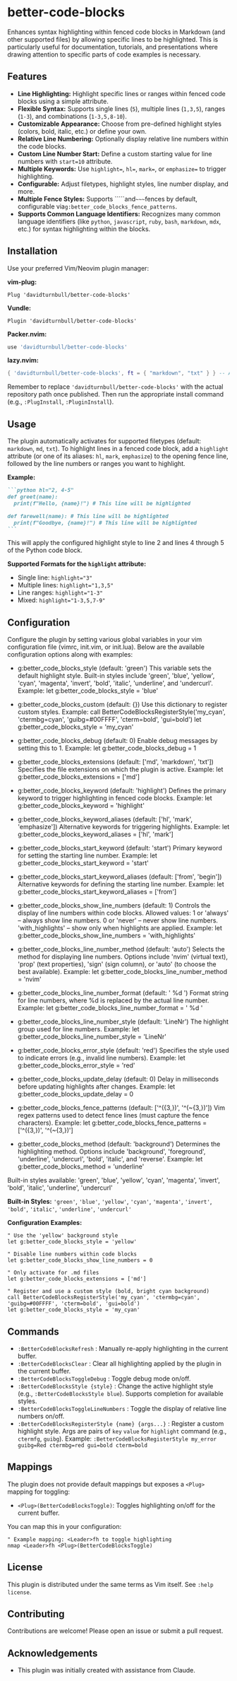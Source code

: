 # better-code-blocks

Enhances syntax highlighting within fenced code blocks in Markdown (and other supported files) by allowing specific lines to be highlighted. This is particularly useful for documentation, tutorials, and presentations where drawing attention to specific parts of code examples is necessary.

## Features

- **Line Highlighting:** Highlight specific lines or ranges within fenced code blocks using a simple attribute.
- **Flexible Syntax:** Supports single lines (`5`), multiple lines (`1,3,5`), ranges (`1-3`), and combinations (`1-3,5,8-10`).
- **Customizable Appearance:** Choose from pre-defined highlight styles (colors, bold, italic, etc.) or define your own.
- **Relative Line Numbering:** Optionally display relative line numbers within the code blocks.
- **Custom Line Number Start:** Define a custom starting value for line numbers with `start=10` attribute.
- **Multiple Keywords:** Use `highlight=`, `hl=`, `mark=`, or `emphasize=` to trigger highlighting.
- **Configurable:** Adjust filetypes, highlight styles, line number display, and more.
- **Multiple Fence Styles:** Supports `````and`~~~`fences by default, configurable via`g:better_code_blocks_fence_patterns`.
- **Supports Common Language Identifiers:** Recognizes many common language identifiers (like `python`, `javascript`, `ruby`, `bash`, `markdown`, `mdx`, etc.) for syntax highlighting within the blocks.

## Installation

Use your preferred Vim/Neovim plugin manager:

**vim-plug:**

```vim
Plug 'davidturnbull/better-code-blocks'
```

**Vundle:**

```vim
Plugin 'davidturnbull/better-code-blocks'
```

**Packer.nvim:**

```lua
use 'davidturnbull/better-code-blocks'
```

**lazy.nvim:**

```lua
{ 'davidturnbull/better-code-blocks', ft = { "markdown", "txt" } } -- Adjust ft as needed
```

Remember to replace `'davidturnbull/better-code-blocks'` with the actual repository path once published. Then run the appropriate install command (e.g., `:PlugInstall`, `:PluginInstall`).

## Usage

The plugin automatically activates for supported filetypes (default: `markdown`, `md`, `txt`). To highlight lines in a fenced code block, add a `highlight` attribute (or one of its aliases: `hl`, `mark`, `emphasize`) to the opening fence line, followed by the line numbers or ranges you want to highlight.

**Example:**

````markdown
```python hl="2, 4-5"
def greet(name):
  print(f"Hello, {name}!") # This line will be highlighted

def farewell(name): # This line will be highlighted
  print(f"Goodbye, {name}!") # This line will be highlighted
```
````

This will apply the configured highlight style to line 2 and lines 4 through 5 of the Python code block.

**Supported Formats for the `highlight` attribute:**

- Single line: `highlight="3"`
- Multiple lines: `highlight="1,3,5"`
- Line ranges: `highlight="1-3"`
- Mixed: `highlight="1-3,5,7-9"`

## Configuration

Configure the plugin by setting various global variables in your vim configuration file (vimrc, init.vim, or init.lua). Below are the available configuration options along with examples:

- g:better_code_blocks_style (default: 'green')
  This variable sets the default highlight style. Built-in styles include 'green', 'blue', 'yellow', 'cyan', 'magenta', 'invert', 'bold', 'italic', 'underline', and 'undercurl'.
  Example:
      let g:better_code_blocks_style = 'blue'

- g:better_code_blocks_custom (default: {})
  Use this dictionary to register custom styles.
  Example:
      call BetterCodeBlocksRegisterStyle('my_cyan', 'ctermbg=cyan', 'guibg=#00FFFF', 'cterm=bold', 'gui=bold')
      let g:better_code_blocks_style = 'my_cyan'

- g:better_code_blocks_debug (default: 0)
  Enable debug messages by setting this to 1.
  Example:
      let g:better_code_blocks_debug = 1

- g:better_code_blocks_extensions (default: ['md', 'markdown', 'txt'])
  Specifies the file extensions on which the plugin is active.
  Example:
      let g:better_code_blocks_extensions = ['md']

- g:better_code_blocks_keyword (default: 'highlight')
  Defines the primary keyword to trigger highlighting in fenced code blocks.
  Example:
      let g:better_code_blocks_keyword = 'highlight'

- g:better_code_blocks_keyword_aliases (default: ['hl', 'mark', 'emphasize'])
  Alternative keywords for triggering highlights.
  Example:
      let g:better_code_blocks_keyword_aliases = ['hl', 'mark']

- g:better_code_blocks_start_keyword (default: 'start')
  Primary keyword for setting the starting line number.
  Example:
      let g:better_code_blocks_start_keyword = 'start'

- g:better_code_blocks_start_keyword_aliases (default: ['from', 'begin'])
  Alternative keywords for defining the starting line number.
  Example:
      let g:better_code_blocks_start_keyword_aliases = ['from']

- g:better_code_blocks_show_line_numbers (default: 1)
  Controls the display of line numbers within code blocks.
  Allowed values:
    1 or 'always'       – always show line numbers.
    0 or 'never'        – never show line numbers.
    'with_highlights'   – show only when highlights are applied.
  Example:
      let g:better_code_blocks_show_line_numbers = 'with_highlights'

- g:better_code_blocks_line_number_method (default: 'auto')
  Selects the method for displaying line numbers. Options include 'nvim' (virtual text), 'prop' (text properties), 'sign' (sign column), or 'auto' (to choose the best available).
  Example:
      let g:better_code_blocks_line_number_method = 'nvim'

- g:better_code_blocks_line_number_format (default: ' %d ')
  Format string for line numbers, where %d is replaced by the actual line number.
  Example:
      let g:better_code_blocks_line_number_format = ' %d '

- g:better_code_blocks_line_number_style (default: 'LineNr')
  The highlight group used for line numbers.
  Example:
      let g:better_code_blocks_line_number_style = 'LineNr'

- g:better_code_blocks_error_style (default: 'red')
  Specifies the style used to indicate errors (e.g., invalid line numbers).
  Example:
      let g:better_code_blocks_error_style = 'red'

- g:better_code_blocks_update_delay (default: 0)
  Delay in milliseconds before updating highlights after changes.
  Example:
      let g:better_code_blocks_update_delay = 0

- g:better_code_blocks_fence_patterns (default: ['^\(\{3,}\)', '^\(\~\{3,}\)'])
  Vim regex patterns used to detect fence lines (must capture the fence characters).
  Example:
      let g:better_code_blocks_fence_patterns = ['^\(\{3,}\)', '^\(\~\{3,}\)']

- g:better_code_blocks_method (default: 'background')
  Determines the highlighting method. Options include 'background', 'foreground', 'underline', 'undercurl', 'bold', 'italic', and 'reverse'.
  Example:
      let g:better_code_blocks_method = 'underline'

Built-in styles available: 'green', 'blue', 'yellow', 'cyan', 'magenta', 'invert', 'bold', 'italic', 'underline', 'undercurl'

**Built-in Styles:** `'green'`, `'blue'`, `'yellow'`, `'cyan'`, `'magenta'`, `'invert'`, `'bold'`, `'italic'`, `'underline'`, `'undercurl'`

**Configuration Examples:**

```vim
" Use the 'yellow' background style
let g:better_code_blocks_style = 'yellow'

" Disable line numbers within code blocks
let g:better_code_blocks_show_line_numbers = 0

" Only activate for .md files
let g:better_code_blocks_extensions = ['md']

" Register and use a custom style (bold, bright cyan background)
call BetterCodeBlocksRegisterStyle('my_cyan', 'ctermbg=cyan', 'guibg=#00FFFF', 'cterm=bold', 'gui=bold')
let g:better_code_blocks_style = 'my_cyan'
```

## Commands

- `:BetterCodeBlocksRefresh` : Manually re-apply highlighting in the current buffer.
- `:BetterCodeBlocksClear` : Clear all highlighting applied by the plugin in the current buffer.
- `:BetterCodeBlocksToggleDebug` : Toggle debug mode on/off.
- `:BetterCodeBlocksStyle {style}` : Change the active highlight style (e.g., `:BetterCodeBlocksStyle blue`). Supports completion for available styles.
- `:BetterCodeBlocksToggleLineNumbers` : Toggle the display of relative line numbers on/off.
- `:BetterCodeBlocksRegisterStyle {name} {args...}` : Register a custom highlight style. Args are pairs of `key` `value` for `highlight` command (e.g., `ctermfg`, `guibg`). Example: `:BetterCodeBlocksRegisterStyle my_error guibg=Red ctermbg=red gui=bold cterm=bold`

## Mappings

The plugin does not provide default mappings but exposes a `<Plug>` mapping for toggling:

- `<Plug>(BetterCodeBlocksToggle)`: Toggles highlighting on/off for the current buffer.

You can map this in your configuration:

```vim
" Example mapping: <Leader>fh to toggle highlighting
nmap <Leader>fh <Plug>(BetterCodeBlocksToggle)
```

## License

This plugin is distributed under the same terms as Vim itself. See `:help license`.

## Contributing

Contributions are welcome! Please open an issue or submit a pull request.

## Acknowledgements

- This plugin was initially created with assistance from Claude.